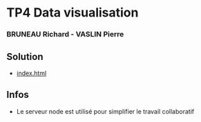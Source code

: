 # TP4 Data visualisation
### BRUNEAU Richard - VASLIN Pierre

## Solution
* [index.html](https://github.com/pi-aire/dataviz-tp4/blob/main/public/index.html)

## Infos
* Le serveur node est utilisé pour simplifier le travail collaboratif